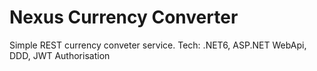 # Nexus Currency Converter
Simple REST currency conveter service. Tech: .NET6, ASP.NET WebApi, DDD, JWT Authorisation
